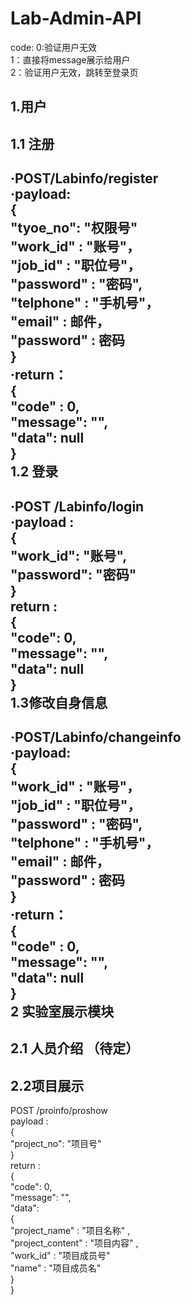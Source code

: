 
Lab-Admin-API
=====  
code: 
0:验证用户无效  
1：直接将message展示给用户  
2：验证用户无效，跳转至登录页  

1.用户  
---  
1.1 注册  
---  
·POST/Labinfo/register  
·payload:  
{	  
	"tyoe_no":  "权限号"  
	"work_id" : "账号"，  
	"job_id" : "职位号"，  
	"password"	: "密码",  
   "telphone" : "手机号"，  
	 "email"   : 邮件，  
	 "password" : 密码  
	}  
·return：  
{  
	"code" : 0,  
	"message": "",  
	"data": null  
}  
1.2 登录  
---  
·POST /Labinfo/login  
·payload :  
{  
    "work_id": "账号",  
    "password": "密码"  
}  
return :  
{  
    "code": 0,  
    "message": "",  
    "data": null  
}  
1.3修改自身信息 
--
·POST/Labinfo/changeinfo  
·payload:  
{	  
	"work_id" : "账号"，  
	"job_id" : "职位号"，  
	"password"	: "密码",  
   "telphone" : "手机号"，  
	 "email"   : 邮件，  
	 "password" : 密码  
	}  
·return：  
{  
	"code" : 0,  
	"message": "",  
	"data": null  
}  
2 实验室展示模块  
--
2.1 人员介绍 （待定）  
--
2.2项目展示   
--
POST /proinfo/proshow  
payload :  
{  
    "project_no": "项目号"  
}  
return :  
{  
    "code": 0,  
    "message": "",  
    "data":  
		{  
		  "project_name" : "项目名称" ,  
	    "project_content" : "项目内容" ,  
		  "work_id"    :  "项目成员号"  	
			"name"  : "项目成员名"  
		}    
}  
